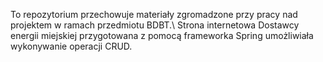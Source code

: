 To repozytorium przechowuje materiały zgromadzone przy pracy nad projektem w ramach przedmiotu BDBT.\\
Strona internetowa Dostawcy energii miejskiej przygotowana z pomocą frameworka Spring umożliwiała wykonywanie operacji CRUD.
